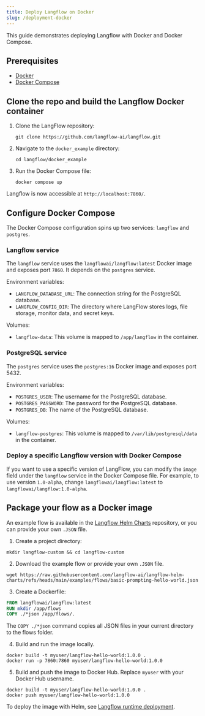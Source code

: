 ```yaml
---
title: Deploy Langflow on Docker
slug: /deployment-docker
---
```


This guide demonstrates deploying Langflow with Docker and Docker Compose.

## Prerequisites

- [Docker](https://docs.docker.com/)
- [Docker Compose](https://docs.docker.com/compose/)

## Clone the repo and build the Langflow Docker container

1. Clone the LangFlow repository:

	`git clone https://github.com/langflow-ai/langflow.git`

2. Navigate to the `docker_example` directory:

	`cd langflow/docker_example`

3. Run the Docker Compose file:

	`docker compose up`


Langflow is now accessible at `http://localhost:7860/`.


## Configure Docker Compose

The Docker Compose configuration spins up two services: `langflow` and `postgres`.

### Langflow service

The `langflow` service uses the `langflowai/langflow:latest` Docker image and exposes port `7860`. It depends on the `postgres` service.

Environment variables:

- `LANGFLOW_DATABASE_URL`: The connection string for the PostgreSQL database.
- `LANGFLOW_CONFIG_DIR`: The directory where LangFlow stores logs, file storage, monitor data, and secret keys.

Volumes:

- `langflow-data`: This volume is mapped to `/app/langflow` in the container.

### PostgreSQL service


The `postgres` service uses the `postgres:16` Docker image and exposes port 5432.


Environment variables:

- `POSTGRES_USER`: The username for the PostgreSQL database.
- `POSTGRES_PASSWORD`: The password for the PostgreSQL database.
- `POSTGRES_DB`: The name of the PostgreSQL database.

Volumes:

- `langflow-postgres`: This volume is mapped to `/var/lib/postgresql/data` in the container.


### Deploy a specific Langflow version with Docker Compose


If you want to use a specific version of LangFlow, you can modify the `image` field under the `langflow` service in the Docker Compose file. For example, to use version `1.0-alpha`, change `langflowai/langflow:latest` to `langflowai/langflow:1.0-alpha`.

## Package your flow as a Docker image

An example flow is available in the [Langflow Helm Charts](https://github.com/langflow-ai/langflow-helm-charts/tree/main/examples/flows) repository, or you can provide your own `.JSON` file.

1. Create a project directory:
```shell
mkdir langflow-custom && cd langflow-custom
```

2. Download the example flow or provide your own `.JSON` file.

```shell
wget https://raw.githubusercontent.com/langflow-ai/langflow-helm-charts/refs/heads/main/examples/flows/basic-prompting-hello-world.json
```

3. Create a Dockerfile:
```dockerfile
FROM langflowai/langflow:latest
RUN mkdir /app/flows
COPY ./*json /app/flows/.
```
The `COPY ./*json` command copies all JSON files in your current directory to the flows folder.


4. Build and run the image locally.
```shell
docker build -t myuser/langflow-hello-world:1.0.0 .
docker run -p 7860:7860 myuser/langflow-hello-world:1.0.0
```

5. Build and push the image to Docker Hub.
Replace `myuser` with your Docker Hub username.
```shell
docker build -t myuser/langflow-hello-world:1.0.0 .
docker push myuser/langflow-hello-world:1.0.0
```

To deploy the image with Helm, see [Langflow runtime deployment](/deployment-kubernetes#langflow-runtime).

